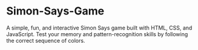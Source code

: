 # Simon-Says-Game
A simple, fun, and interactive Simon Says game built with HTML, CSS, and JavaScript. Test your memory and pattern-recognition skills by following the correct sequence of colors. 
